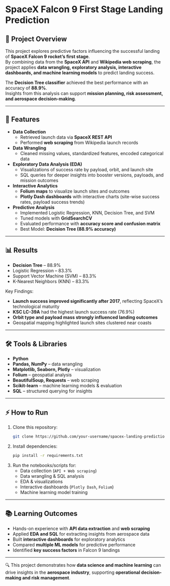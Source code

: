 # SpaceX Falcon 9 First Stage Landing Prediction

## 📌 Project Overview
This project explores predictive factors influencing the successful landing of **SpaceX Falcon 9 rocket’s first stage**.  
By combining data from the **SpaceX API** and **Wikipedia web scraping**, the project applies **data wrangling, exploratory analysis, interactive dashboards, and machine learning models** to predict landing success.  

The **Decision Tree classifier** achieved the best performance with an accuracy of **88.9%**.  
Insights from this analysis can support **mission planning, risk assessment, and aerospace decision-making**.  

---

## 🚀 Features
- **Data Collection**
  - Retrieved launch data via **SpaceX REST API**
  - Performed **web scraping** from Wikipedia launch records
- **Data Wrangling**
  - Cleaned missing values, standardized features, encoded categorical data
- **Exploratory Data Analysis (EDA)**
  - Visualizations of success rate by payload, orbit, and launch site
  - SQL queries for deeper insights into booster versions, payloads, and mission outcomes
- **Interactive Analytics**
  - **Folium maps** to visualize launch sites and outcomes
  - **Plotly Dash dashboards** with interactive charts (site-wise success rates, payload success trends)
- **Predictive Analysis**
  - Implemented Logistic Regression, KNN, Decision Tree, and SVM
  - Tuned models with **GridSearchCV**
  - Evaluated performance with **accuracy score and confusion matrix**
  - Best Model: **Decision Tree (88.9% accuracy)**

---

## 📊 Results
- **Decision Tree** – 88.9%  
- Logistic Regression – 83.3%  
- Support Vector Machine (SVM) – 83.3%  
- K-Nearest Neighbors (KNN) – 83.3%  

Key Findings:
- **Launch success improved significantly after 2017**, reflecting SpaceX’s technological maturity  
- **KSC LC-39A** had the highest launch success rate (76.9%)  
- **Orbit type and payload mass strongly influenced landing outcomes**  
- Geospatial mapping highlighted launch sites clustered near coasts  

---

## 🛠️ Tools & Libraries
- **Python**  
- **Pandas, NumPy** – data wrangling  
- **Matplotlib, Seaborn, Plotly** – visualization  
- **Folium** – geospatial analysis  
- **BeautifulSoup, Requests** – web scraping  
- **Scikit-learn** – machine learning models & evaluation  
- **SQL** – structured querying for insights  

---

## ⚡ How to Run
1. Clone this repository:
   ```bash
   git clone https://github.com/your-username/spacex-landing-prediction.git
   ```
2. Install dependencies:
   ```bash
   pip install -r requirements.txt
   ```
3. Run the notebooks/scripts for:
   - Data collection (`API + Web scraping`)
   - Data wrangling & SQL analysis
   - EDA & visualizations
   - Interactive dashboards (`Plotly Dash`, `Folium`)
   - Machine learning model training

---

## 📚 Learning Outcomes
- Hands-on experience with **API data extraction** and **web scraping**  
- Applied **EDA and SQL** for extracting insights from aerospace data  
- Built **interactive dashboards** for exploratory analytics  
- Compared **multiple ML models** for predictive performance  
- Identified **key success factors** in Falcon 9 landings  

---

🔍 This project demonstrates how **data science and machine learning** can drive insights in the **aerospace industry**, supporting **operational decision-making and risk management**.  

